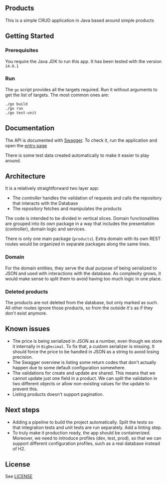 ## Products

This is a simple CRUD application in Java based around simple products

## Getting Started

### Prerequisites

You require the Java JDK to run this app. It has been tested with the version `14.0.1`

### Run

The `go` script provides all the targets required. Run it without arguments to get the list of targets. The most common ones are:

```shell
./go build
./go run
./go test-unit
```

## Documentation

The API is documented with [Swagger](https://swagger.io/). To check it, run the application and open the [entry page](http://localhost:8080/swagger-ui/)

There is some test data created automatically to make it easier to play around.

## Architecture

It is a relatively straightforward two layer app:

- The _controller_ handles the validation of requests and calls the repository that interacts with the Database
- The _repository_ fetches and manipulates the products

The code is intended to be divided in vertical slices. Domain functionalities are grouped into its own package in a way that includes the presentation (controller), domain logic and services.

There is only one main package (`products`). Extra domain with its own REST routes would be organized in separate packages along the same lines.

### Domain

For the domain entities, they serve the dual purpose of being serialized to JSON and used with interactions with the database. As complexity grows, it would make sense to split them to avoid having too much logic in one place.

### Deleted products

The products are not deleted from the database, but only marked as such. All other routes ignore those products, so from the outside it's as if they don't exist anymore.

## Known issues

- The price is being serialized in JSON as a number, even though we store it internally in `BigDecimal`. To fix that, a custom serializer is missing. It should force the price to be handled in JSON as a string to avoid losing precision.
- The Swagger overview is listing some return codes that don't actually happen due to some default configuration somewhere. 
- The validations for create and update are shared. This means that we cannot update just one field in a product. We can split the validation in two different objects or allow non-existing values for the update to prevent this.
- Listing products doesn't support pagination.

## Next steps

- Adding a pipeline to build the project automatically. Split the tests so that integration tests and unit tests are run separately. Add a linting step.
- To truly make it production ready, the app should be containerized. Moreover, we need to introduce profiles (dev, test, prod), so that we can support different configuration profiles, such as a real database instead of H2.

## License

See [LICENSE](./LICENSE)
